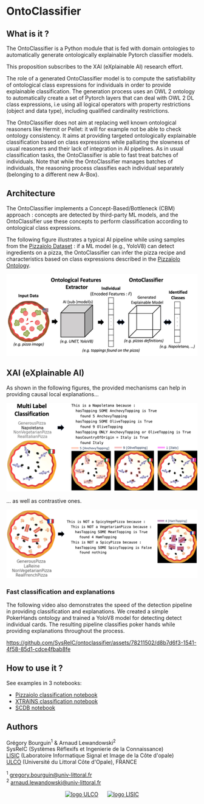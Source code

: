 # OntoClassifier

## What is it ?

The OntoClassifier is a Python module that is fed with domain ontologies to automatically generate ontologically explainable Pytorch classifier models.<br>

This proposition subscribes to the XAI (eXplainable AI) research effort.

The role of a generated OntoClassifier model is to compute the satisfiability of ontological class expressions for individuals in order to provide explainable classification.
The generation process uses an OWL 2 ontology to automatically create a set of Pytorch layers that can deal with OWL 2 DL class expressions, i.e using all logical operators with property restrictions (object and data type), including qualified cardinality restrictions.

The OntoClassifier does not aim at replacing well known ontological reasoners like Hermit or Pellet: it will for example not be able to check ontology consistency. 
It aims at providing targeted ontologically explainable classification based on class expressions while palliating the slowness of usual reasoners and their lack of integration in AI pipelines.
As in usual classification tasks, the OntoClassifier is able to fast treat batches of individuals. Note that while the OntoClassifier manages batches of individuals, the reasoning process classifies each individual separately (belonging to a different new A-Box).

## Architecture

The OntoClassifier implements a Concept-Based/Bottleneck (CBM) approach :
concepts are detected by third-party ML models, and the OntoClassifier use these concepts to perform classification according to ontological class expressions. 

The following figure illustrates a typical AI pipeline while using samples from the [Pizzaïolo Dataset](https://www.kaggle.com/datasets/arnaudlewandowski/pizzaolo-dataset/) : 
if a ML model (e.g., YoloV8) can detect ingredients on a pizza, the OntoClassifier can infer the pizza recipe and characteristics based on class expressions described in the [Pizzaïolo Ontology](https://zenodo.org/records/10165941).


<center>
<img src="https://github.com/SysReIC/ontoclassifier/raw/main/doc/images/ontoclassifier-approach.jpg" alt="Ontoclassifier approach" width="600" height="auto">
</center>

## XAI (eXplainable AI)

As shown in the following figures, the provided mechanisms can help in providing causal local explanations...

<center>
<img src="https://github.com/SysReIC/ontoclassifier/raw/main/doc/images/individual_classification.png" alt="Ontoclassifier approach" width="600" height="auto">
</center>


... as well as contrastive ones.

<center>
<img src="https://github.com/SysReIC/ontoclassifier/raw/main/doc/images/not_spicy_vege_pizza.png" alt="Ontoclassifier approach" width="600" height="auto">
</center>

### Fast classification and explanations
The following video also demonstrates the speed of the detection pipeline in providing classification and explanations.
We created a simple PokerHands ontology and trained a YoloV8 model for detecting detect individual cards. The resulting pipeline classifies poker hands while providing explanations throughout the process.

https://github.com/SysReIC/ontoclassifier/assets/78211502/d8b7d6f3-1541-4f58-85d1-cdce4fbab8fe


## How to use it ?

See examples in 3 notebooks:

- [Pizzaiolo classification notebook](https://github.com/SysReIC/ontoclassifier/blob/main/examples/Pizzaiolo_pipeline.ipynb)
- [XTRAINS classification notebook](https://github.com/SysReIC/ontoclassifier/blob/main/examples/XTRAINS_pipeline.ipynb)
- [SCDB notebook](https://github.com/SysReIC/ontoclassifier/blob/main/examples/SCDB_pipeline.ipynb)


## Authors

Grégory Bourguin<sup>1</sup> & Arnaud Lewandowski<sup>2</sup>  
SysReIC (Systèmes Réflexifs et Ingenierie de la Connaissance)  
[LISIC](https://lisic-prod.univ-littoral.fr/) (Laboratoire Informatique Signal et Image de la Côte d'opale)  
[ULCO](https://www.univ-littoral.fr/) (Université du Littoral Côte d'Opale), FRANCE

<sup>1</sup> gregory.bourguin@univ-littoral.fr  
<sup>2</sup> arnaud.lewandowski@univ-littoral.fr


<center>

[<img src="https://lisic-prod.univ-littoral.fr/wp-content/uploads/2023/05/ULCO.png" alt="logo ULCO" width="auto" height="50">](https://lisic-prod.univ-littoral.fr) &nbsp;&nbsp;&nbsp;&nbsp; [<img src="https://lisic-prod.univ-littoral.fr/wp-content/uploads/2023/05/LISIC.png" alt="logo LISIC" width="auto" height="50">](https://www.univ-littoral.fr/)

</center>
